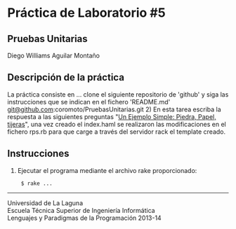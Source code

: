 Práctica de Laboratorio #5
==========================

Pruebas Unitarias
----------------- 

Diego Williams Aguilar Montaño

Descripción de la práctica
--------------------------
La práctica consiste en ... clone el siguiente repositorio de 'github' y siga las instrucciones que se indican en el fichero 'README.md' git@github.com:coromoto/PruebasUnitarias.git
2) En esta tarea escriba la respuesta a las siguientes preguntas "[Un Ejemplo Simple: Piedra, Papel, tijeras](http://nereida.deioc.ull.es/~lpp/perlexamples/node353.html)", una vez creado el index.haml se realizaron las modificaciones en el fichero rps.rb para que carge a través del servidor rack el template creado.


Instrucciones
-------------

1. Ejecutar el programa mediante el archivo rake proporcionado:

        $ rake ...

---

Universidad de La Laguna  
Escuela Técnica Superior de Ingeniería Informática  
Lenguajes y Paradigmas de la Programación 2013-14
